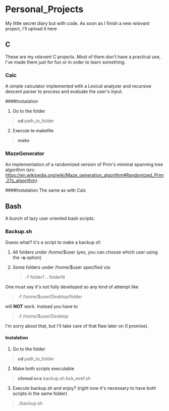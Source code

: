 # Personal_Projects
My little secret diary but with code. As soon as I finish a new *relevant* project, I'll upload it here

## C
These are my *relevant* C projects. Most of them don't have a practical use, I've made them just for fun or in order to learn something.

### Calc
A simple calculator implemented with a Lexical analyzer and recursive descent parser to process and evaluate the user's input.

####Instalation
1. Go to the folder
>**cd** path_to_folder
2. Execute te makefile
>**make**

### MazeGenerator
An implementation of a randomized version of Prim's minimal spanning tree algorithm (src: https://en.wikipedia.org/wiki/Maze_generation_algorithm#Randomized_Prim.27s_algorithm).

####Instalation
The same as with Calc


## Bash
A bunch of lazy user oriented bash scripts.

### Backup.sh
Guess what? it's a script to make a backup of:
  1. All folders under /home/$user (yes, you can choose which user using the **-u** option)
  2. Some folders under /home/$user specified via: 

     >-f folder1 .. folderN

One must say it's not fully developed so any kind of attempt like
  
  >-f /home/$user/Desktop/folder

will **NOT** work. Instead you have to

  >-f /home/$user/Desktop

I'm sorry about that, but I'll take care of that flaw later on (I promise).

#### Instalation
1. Go to the folder
>**cd** path_to_folder

2. Make both scripts executable
>**chmod u+x** backup.sh bck_exef.sh

3. Execute backup.sh and enjoy? (right now it's necessary to have both scripts in the same folder)
>./backup.sh

